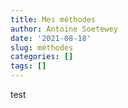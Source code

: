 ```yaml
---
title: Mes méthodes
author: Antoine Soetewey
date: '2021-08-18'
slug: méthodes
categories: []
tags: []
---
```


test